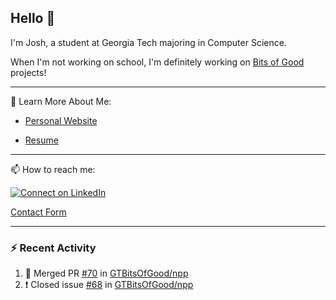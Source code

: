 ## Hello 👋

I'm Josh, a student at Georgia Tech majoring in Computer Science.

When I'm not working on school, I'm definitely working on [Bits of Good](https://bitsofgood.org) projects!

---

📖 Learn More About Me:

* [Personal Website](https://mcfarl.in)

* [Resume](https://www.dropbox.com/s/xak4fdv0h2ghhhy/JoshuaMcFarlin_Resume.pdf?dl=0)

---

📫 How to reach me:

[![Connect on LinkedIn](https://img.shields.io/badge/--linkedin?label=LinkedIn&logo=LinkedIn&style=social)](https://www.linkedin.com/in/joshmcfarlin)

[Contact Form](https://mcfarl.in/contact)

---

### :zap: Recent Activity

<!--START_SECTION:activity-->
1. 🎉 Merged PR [#70](https://github.com/GTBitsOfGood/npp/pull/70) in [GTBitsOfGood/npp](https://github.com/GTBitsOfGood/npp)
2. ❗️ Closed issue [#68](https://github.com/GTBitsOfGood/npp/issues/68) in [GTBitsOfGood/npp](https://github.com/GTBitsOfGood/npp)
<!--END_SECTION:activity-->
